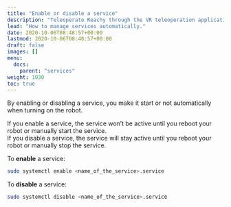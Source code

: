 ```yaml
---
title: "Enable or disable a service"
description: "Teleoperate Reachy through the VR teleoperation application."
lead: "How to manage services automatically."
date: 2020-10-06T08:48:57+00:00
lastmod: 2020-10-06T08:48:57+00:00
draft: false
images: []
menu:
  docs:
    parent: "services"
weight: 1030
toc: true
---
```


By enabling or disabling a service, you make it start or not automatically when turning on the robot.  

If you enable a service, the service won’t be active until you reboot your robot or manually start the service.  
If you disable a service, the service will stay active until you reboot your robot or manually stop the service.  

To **enable** a service:
```bash
sudo systemctl enable <name_of_the_service>.service
```

To **disable** a service:
```bash
sudo systemctl disable <name_of_the_service>.service
```
